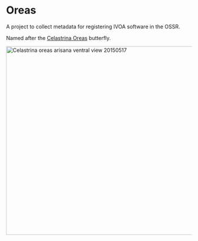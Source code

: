 # Oreas
A project to collect metadata for registering IVOA software in the OSSR.

Named after the [Celastrina Oreas](https://en.wikipedia.org/wiki/Celastrina_oreas) butterfly.

<a title="Celastrina Oreas by Peellden, CC BY-SA 4.0 &lt;https://creativecommons.org/licenses/by-sa/4.0&gt;, via Wikimedia Commons" href="https://commons.wikimedia.org/wiki/File:Celastrina_oreas_arisana_ventral_view_20150517.jpg"><img width="512" alt="Celastrina oreas arisana ventral view 20150517" src="https://upload.wikimedia.org/wikipedia/commons/thumb/a/a3/Celastrina_oreas_arisana_ventral_view_20150517.jpg/512px-Celastrina_oreas_arisana_ventral_view_20150517.jpg"></a>

